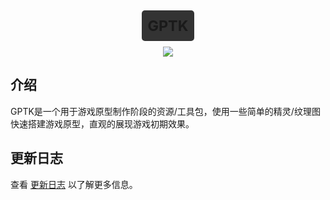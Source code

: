 <h1 align="center"><small style="background: #333; border-radius:5px; padding: 10px;">GPTK</small></h1>
<p align="center"><img src="https://img.shields.io/badge/version-1.0.0-brightgreen.svg"/></p>

## 介绍

GPTK是一个用于游戏原型制作阶段的资源/工具包，使用一些简单的精灵/纹理图快速搭建游戏原型，直观的展现游戏初期效果。

## 更新日志

查看 [更新日志](CHANGELOG.md) 以了解更多信息。
